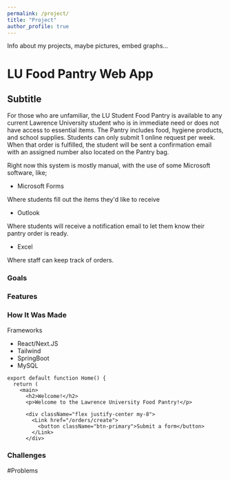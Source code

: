 ```yaml
---
permalink: /project/
title: "Project"
author_profile: true
---
```

Info about my projects, maybe pictures, embed graphs...

# LU Food Pantry Web App

## Subtitle

For those who are unfamiliar, the LU Student Food Pantry is available to any current Lawrence University student who is in immediate need or does not have access to essential items. The Pantry includes food, hygiene products, and school supplies. Students can only submit 1 online request per week. When that order is fulfilled, the student will be sent a confirmation email with an assigned number also located on the Pantry bag.

Right now this system is mostly manual, with the use of some Microsoft software, like;

- Microsoft Forms
  
Where students fill out the items they'd like to receive
- Outlook
  
Where students will receive a notification email to let them know their pantry order is ready.
- Excel
  
Where staff can keep track of orders.

### Goals

### Features

### How It Was Made

Frameworks

- React/Next.JS
- Tailwind
- SpringBoot
- MySQL

```react
export default function Home() {
  return (
    <main>
      <h2>Welcome!</h2>
      <p>Welcome to the Lawrence University Food Pantry!</p>

      <div className="flex justify-center my-8">
        <Link href="/orders/create">
          <button className="btn-primary">Submit a form</button>
        </Link>
      </div>

```
### Challenges

#Problems
